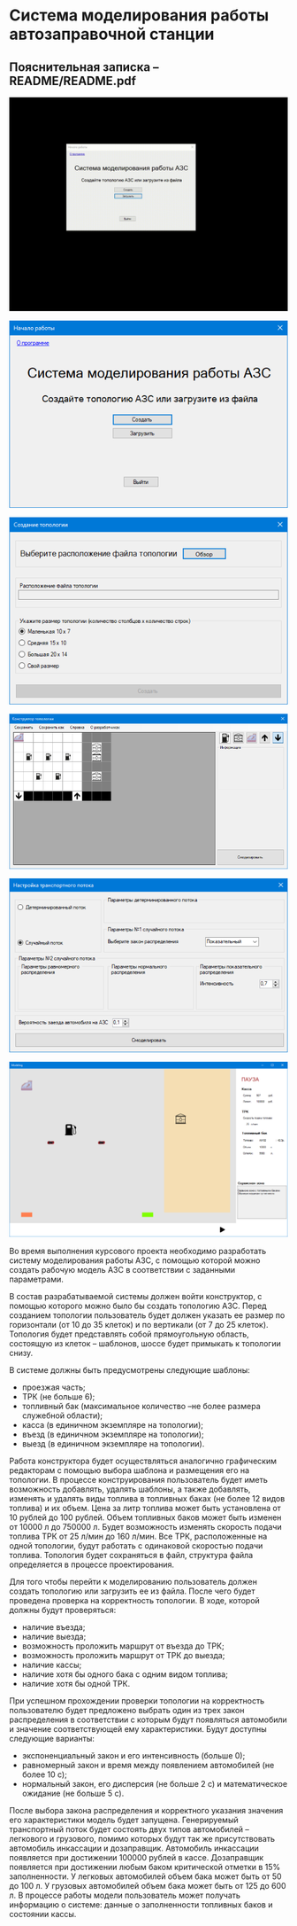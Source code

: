 # Система моделирования работы автозаправочной станции

## Пояснительная записка – README/README.pdf

![](README/watchme.gif)

![](README/screenshot-1.png)

![](README/screenshot-2.png)

![](README/screenshot-3.png)

![](README/screenshot-4.png)

![](README/screenshot-5.png)

Во время выполнения курсового проекта необходимо разработать систему моделирования работы АЗС, с помощью которой можно создать рабочую модель АЗС в соответствии с заданными параметрами.

В состав разрабатываемой системы должен войти конструктор, с помощью которого можно было бы создать топологию АЗС. Перед созданием топологии пользователь будет должен указать ее размер по горизонтали (от 10 до 35 клеток) и по вертикали (от 7 до 25 клеток). Топология будет представлять собой прямоугольную область, состоящую из клеток – шаблонов, шоссе будет примыкать к топологии снизу.

В системе должны быть предусмотрены следующие шаблоны: 
* проезжая часть;
* ТРК (не больше 6);
* топливный бак (максимальное количество –не более размера служебной области);
* касса (в единичном экземпляре на топологии);
* въезд (в единичном экземпляре на топологии);
* выезд (в единичном экземпляре на топологии).

Работа конструктора будет осуществляться аналогично графическим редакторам с помощью выбора шаблона и размещения его на топологии. В процессе конструирования пользователь будет иметь возможность добавлять, удалять шаблоны, а также добавлять, изменять и удалять виды топлива в топливных баках (не более 12 видов топлива) и их объем. Цена за литр топлива может быть установлена от 10 рублей до 100 рублей. Объем топливных баков может быть изменен от 10000 л до 750000 л. Будет возможность изменять скорость подачи топлива ТРК от 25 л/мин до 160 л/мин. Все ТРК, расположенные на одной топологии, будут работать с одинаковой скоростью подачи топлива. Топология будет сохраняться в файл, структура файла определяется в процессе проектирования.

Для того чтобы перейти к моделированию пользователь должен создать топологию или загрузить ее из файла. После чего будет проведена проверка на корректность топологии. В ходе, которой должны будут проверяться:
* наличие въезда;
* наличие выезда;
* возможность проложить маршрут от въезда до ТРК;
* возможность проложить маршрут от ТРК до выезда;
* наличие кассы;
* наличие хотя бы одного бака с одним видом топлива;
* наличие хотя бы одной ТРК.

При успешном прохождении проверки топологии на корректность пользователю будет предложено выбрать один из трех закон распределения в соответствии с которым будут появляться автомобили и значение соответствующей ему характеристики. Будут доступны следующие варианты:
* экспоненциальный закон и его интенсивность (больше 0);
* равномерный закон и время между появлением автомобилей (не более 10 с);
* нормальный закон, его дисперсия (не больше 2 с) и математическое ожидание (не больше 5 с).

После выбора закона распределения и корректного указания значения его характеристики модель будет запущена. Генерируемый транспортный поток будет состоять двух типов автомобилей – легкового и грузового, помимо которых будут так же присутствовать автомобиль инкассации и дозаправщик. Автомобиль инкассации появляется при достижении 100000 рублей в кассе. Дозаправщик появляется при достижении любым баком критической отметки в 15% заполненности. У легковых автомобилей объем бака может быть от 50 до 100 л. У грузовых автомобилей объем бака может быть от 125 до 600 л. В процессе работы модели пользователь может получать информацию о системе: данные о заполненности топливных баков и состоянии кассы.
